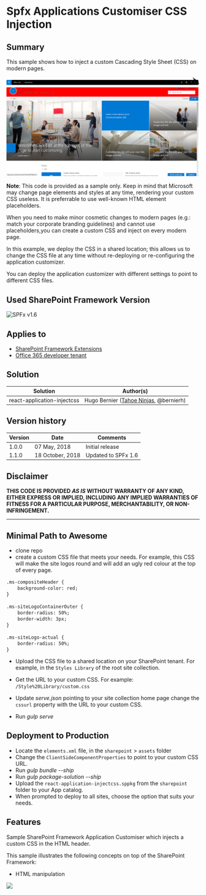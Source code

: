 # Spfx Applications Customiser CSS Injection

## Summary
This sample shows how to inject a custom Cascading Style Sheet (CSS) on modern pages.

![Sample super ugly CSS to illustrate custom CSS injection](./assets/sampleresults.png)

__Note__: This code is provided as a sample only. Keep in mind that Microsoft may change page elements and styles at any time, rendering your custom CSS useless. It is preferrable to use well-known HTML element placeholders.

When you need to make minor cosmetic changes to modern pages (e.g.:  match your corporate branding guidelines) and cannot use placeholders,you can create a custom CSS and inject on every modern page.

In this example, we deploy the CSS in a shared location; this allows us to change the CSS file at any time without re-deploying or re-configuring the application customizer.

You can deploy the application customizer with different settings to point to different CSS files.


## Used SharePoint Framework Version

![SPFx v1.6](https://img.shields.io/badge/SPFx-1.6-green.svg)

## Applies to

* [SharePoint Framework Extensions](https://dev.office.com/sharepoint/docs/spfx/extensions/overview-extensions)
* [Office 365 developer tenant](http://dev.office.com/sharepoint/docs/spfx/set-up-your-developer-tenant)

## Solution

Solution|Author(s)
--------|---------
react-application-injectcss|Hugo Bernier ([Tahoe Ninjas](http://tahoeninjas.blog), @bernierh)

## Version history

Version|Date|Comments
-------|----|--------
1.0.0|07 May, 2018|Initial release
1.1.0|18 October, 2018|Updated to SPFx 1.6

## Disclaimer

**THIS CODE IS PROVIDED *AS IS* WITHOUT WARRANTY OF ANY KIND, EITHER EXPRESS OR IMPLIED, INCLUDING ANY IMPLIED WARRANTIES OF FITNESS FOR A PARTICULAR PURPOSE, MERCHANTABILITY, OR NON-INFRINGEMENT.**

---

## Minimal Path to Awesome

* clone repo
* create a custom CSS file that meets your needs. For example, this CSS will make the site logos round and will add an ugly red colour at the top of every page.

```
.ms-compositeHeader {
    background-color: red;
}

.ms-siteLogoContainerOuter {
    border-radius: 50%;
    border-width: 3px;
}

.ms-siteLogo-actual {
    border-radius: 50%;
}
```
* Upload the CSS file to a shared location on your SharePoint tenant. For example, in the `Styles Library` of the root site collection.
* Get the URL to your custom CSS. For example: `/Style%20Library/custom.css`

* Update _serve.json_ pointing to your site collection home page change the `cssurl` property with the URL to your custom CSS.
* Run _gulp serve_

## Deployment to Production

* Locate the `elements.xml` file, in the `sharepoint` > `assets` folder
* Change the `ClientSideComponentProperties` to point to your custom CSS URL.
* Run _gulp bundle --ship_
* Run _gulp package-solution --ship_
* Upload the `react-application-injectcss.sppkg` from the `sharepoint` folder to your App catalog.
* When prompted to deploy to all sites, choose the option that suits your needs.

## Features

Sample SharePoint Framework Application Customiser which injects a custom CSS in the HTML header.

This sample illustrates the following concepts on top of the SharePoint Framework:

* HTML manipulation

<img src="https://telemetry.sharepointpnp.com/sp-dev-fx-extensions/samples/readme-template" />
